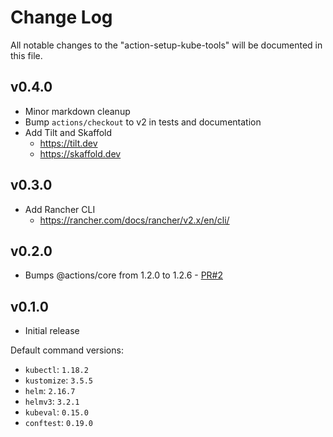 # Change Log

All notable changes to the "action-setup-kube-tools" will be documented in this file.

## v0.4.0

- Minor markdown cleanup
- Bump `actions/checkout` to v2 in tests and documentation
- Add Tilt and Skaffold
  - https://tilt.dev
  - https://skaffold.dev

## v0.3.0

- Add Rancher CLI
  - https://rancher.com/docs/rancher/v2.x/en/cli/

## v0.2.0

- Bumps @actions/core from 1.2.0 to 1.2.6 - [PR#2](https://github.com/yokawasa/action-setup-kube-tools/pull/2)

## v0.1.0

- Initial release

Default command versions:
- `kubectl`: `1.18.2`
- `kustomize`: `3.5.5`
- `helm`: `2.16.7`
- `helmv3`: `3.2.1`
- `kubeval`: `0.15.0`
- `conftest`: `0.19.0`

